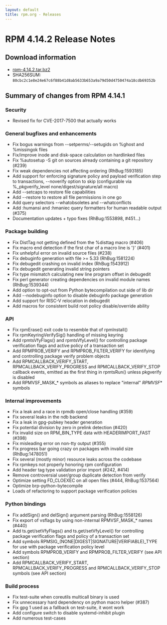 ```yaml
---
layout: default
title: rpm.org - Releases
---
```


# RPM 4.14.2 Release Notes

## Download information
 * [rpm-4.14.2.tar.bz2](http://ftp.rpm.org/releases/rpm-4.14.x/rpm-4.14.2.tar.bz2)
 * SHA256SUM: `80cbc2c1e8e24e67c6f88b41d8ab5633b653a9a79d50d4750474a18cdb69352b`

## Summary of changes from RPM 4.14.1

### Security

* Revised fix for CVE-2017-7500 that actually works

### General bugfixes and enhancements

* Fix bogus warnings from --setperms/--setugids on %ghost and %missingok files
* Fix/improve inode and disk-space calculation on hardlinked files
* Fix %autosetup -S git on sources already containing a git repository (#239)
* Fix weak dependencies not affecting ordering (RhBug:1593185)
* Add support for enforcing signature policy and payload verification step
  to transactions, --noverify option to skip (configurable via 
  %_pkgverify_level none/digest/signature/all macro)
* Add --setcaps to restore file capabilities
* Add --restore to restore all file permissions in one go
* Add query selectors --whatobsoletes and --whatconflicts
* Add :humansi and :hmaniec query formatters for human readable output (#375)
* Documentation updates + typo fixes (RhBug:1553898, #451...)

### Package building

* Fix DistTag not getting defined from the %disttag macro (#406)
* Fix macro end detection if the first char of a macro line is '}' (#401)
* Fix unhelpful error on invalid source files (#238)
* Fix debuginfo generation with file >= 5.33 (RhBug:1581224)
* Fix debugedit crashing on invalid index (RhBug:1543912)
* Fix debugedit generating invalid string pointers 
* Fix type mismatch calculating new line program offset in debugedit
* Fix perl generator creating dependencies on invalid module names (RhBug:1539344)
* Add option to opt-out from Python bytecompilation out side of lib dir
* Add --nodebuginfo option to disable debuginfo package generation
* Add support for RISC-V relocation in debugedit
* Add macros for consistent build root policy disable/override ability

### API

* Fix rpmErase() exit code to resemble that of rpmInstall()
* Fix rpmKeyringVerifySig() handling of missing keyring
* Add rpmtsVfyFlags() and rpmtsVfyLevel() for controlling package verification
  flags and active policy of a transaction set
* Add RPMPROB_VERIFY and RPMPROB_FILTER_VERIFY for identifying and
  controlling package verify problem objects
* Add RPMCALLBACK_VERIFY_START, RPMCALLBACK_VERIFY_PROGRESS and
  RPMCALLBACK_VERIFY_STOP callback events, emitted as the first thing
  in rpmtsRun() unless pkgverify is disabled
* Add RPMVSF_MASK_* symbols as aliases to replace "internal" _RPMVSF_* symbols

### Internal improvements

* Fix a leak and a race in rpmdb open/close handling (#359)
* Fix several leaks in the ndb backend
* Fix a leak in gpg-pubkey header generation
* Fix potential division by zero in prelink detection (#420)
* Fix invalid size on RPM_BIN_TYPE data with HEADERIMPORT_FAST (#398)
* Fix misleading error on non-tty output (#355)
* Fix progress bar going crazy on packages with invalid size (RhBug:1478051)
* Fix several (mostly minor) resource leaks across the codebase
* Fix rpmkeys not properly honoring rpm configuration
* Add header tag type validation prior import (#242, #414)
* Remove controversial user/group duplicate detection from verify
* Optimize setting FD_CLOEXEC on all open files (#444, RhBug:1537564)
* Optimize brp-python-bytecompile
* Loads of refactoring to support package verification policies


### Python bindings

* Fix addSign() and delSign() argument parsing (RhBug:1558126)
* Fix export of vsflags by using non-internal RPMVSF_MASK_* names (#440)
* Add ts.get/setVfyFlags() and ts.get/setVfyLevel() for controlling
  package verification flags and policy of a transaction set
* Add symbols RPMSIG_(NONE|DIGEST|SIGNATURE|VERIFIABLE)_TYPE for
  use with package verification policy level
* Add symbols RPMPROB_VERIFY and RPMPROB_FILTER_VERIFY (see API section)
* Add RPMCALLBACK_VERIFY_START, RPMCALLBACK_VERIFY_PROGRESS and
  RPMCALLBACK_VERIFY_STOP symbols (see API section)

### Build process

* Fix test-suite when coreutils multicall binary is used
* Fix unnecessary hard dependency on python macro helper (#387)
* Fix gpg 1 used as a fallback on test-suite, it wont work
* Add configure switch to disable systemd-inhibit plugin
* Add numerous test-cases
